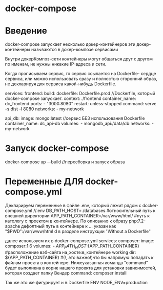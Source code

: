 # docker-compose

# Введение
docker-compose запускает несколько докер-контейнеров
эти докер-контейнеры называются в докер-композе сервисами

Внутри докерКомпоз-сети контейнеры могут общаться друг с другом по именам, не нужны никакие IP-адреса и сети.

Когда прописываем сервис, то сервис ссылается на Dockerfile- сердце сервиса,
или можно использовать сразу и полностью сторонний образ, не декларируя для сервиса какой-нибудь Dockerfile.


services:
 frontend:
   build:
     dockerfile: Dockerfile.prod    //Dockerfile, который docker-compose запускает.
     context: ./frontend
   container_name: dc_frontend
   ports:
     - "3000:8080"
   restart: unless-stopped
   command: serve -s dist -l 8080
   networks:
    - my-network

 api_db:
   image: mongo:latest         //сервис БЕЗ использования Dockerfile
   container_name: dc_api-db
   volumes:
      - mongodb_api:/data/db
   networks:
     - my-network




# Запуск docker-compose
docker-compose up --build        //пересборка и запуск образа




# Переменные ДЛЯ docker-compose.yml
Декларируем переменные в файле .env, который лежит рядом с docker-compose.yml
//.env
DB_PATH_HOST=./databases                           #относительный путь к внешней директории
APP_PATH_CONTAINER=/var/www/html/                         #путь к катологу с проектом в контейнере. По описанию к образу php:7.2-apache дефолтный путь в контейнере к ... указан как "$PWD":/var/www/html d в разделе инструкции "Without a Dockerfile"

далее используем их в docker-compose.yml
services:
    composer:
      image: composer:1.6
      volumes: 
        - ${APP_PATH_HOST}:${APP_PATH_CONTAINER}             #расположение вэб-сайта на_хосте:в_контейнере
      working dir: ${APP_PATH_CONTAINER}  #(!, это важно!)что бы напрямую попадать к файлам проекта в контейнере. Нижеуказанная команда "command" будет выполнена в корне нашего проекта для установки зависимостей, которая создает папку Вендер
      command: composer install


Так же это же фигурирует и в Dockerfile
  ENV NODE_ENV=production


